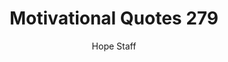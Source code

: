 ---
image: /assets/img/mq/mq_279_lewis.png
title: Motivational Quotes 279
categories:
  - Motivational Quotes
author: Hope Staff
notes: Motivational Quotes 279
embed: >-
  EMBED_GOES_HERE
transcript: >-
  SOME LINES OF TEXT START HERE
---
